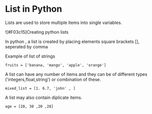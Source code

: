 # List in Python

Lists are used to store multiple items into single variables.

![#F03c15]Creating python lists

In python , a list is created by placing elements square brackets [], seperated by comma

Example of list of strings

`fruits = ['banana, 'mango', 'apple', 'orange']`

A list can have any number of items and they can be of different types ('integers,float,string') or combination of these.

`mixed_list = [1. 6.7, 'john' , ]`

A list may also contain diplicate items.

`age = [20, 30 ,20 ,28]`
